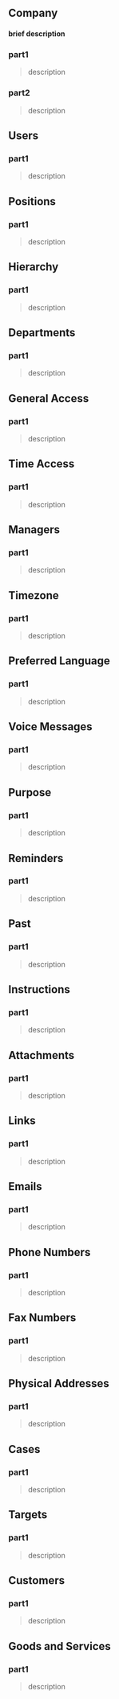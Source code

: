 ## Company
#### brief description
### part1
> description
### part2
> description

## Users
### part1
> description

## Positions
### part1
> description

## Hierarchy
### part1
> description

## Departments
### part1
> description

## General Access
### part1
> description

## Time Access
### part1
> description

## Managers
### part1
> description

## Timezone
### part1
> description

## Preferred Language
### part1
> description

## Voice Messages
### part1
> description

## Purpose
### part1
> description

## Reminders
### part1
> description

## Past
### part1
> description

## Instructions
### part1
> description

## Attachments
### part1
> description

## Links
### part1
> description

## Emails
### part1
> description

## Phone Numbers
### part1
> description

## Fax Numbers
### part1
> description

## Physical Addresses
### part1
> description

## Cases
### part1
> description

## Targets
### part1
> description

## Customers
### part1
> description

## Goods and Services
### part1
> description


